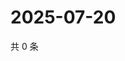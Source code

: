 # 2025-07-20

共 0 条

<!-- BEGIN ZHIHUQUESTIONS -->
<!-- 最后更新时间 Sun Jul 20 2025 16:14:46 GMT+0800 (China Standard Time) -->

<!-- END ZHIHUQUESTIONS -->
